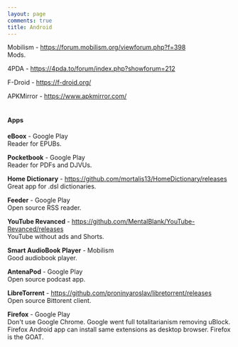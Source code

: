 ```yaml
---
layout: page
comments: true
title: Android
---
```


Mobilism - <https://forum.mobilism.org/viewforum.php?f=398><br>
Mods.

4PDA - <https://4pda.to/forum/index.php?showforum=212><br>

F-Droid - <https://f-droid.org/>

APKMirror - <https://www.apkmirror.com/>
<br><br>

#### Apps

**eBoox** - Google Play<br>
Reader for EPUBs.

**Pocketbook** - Google Play<br>
Reader for PDFs and DJVUs.

**Home Dictionary** - <https://github.com/mortalis13/HomeDictionary/releases><br>
Great app for .dsl dictionaries.

**Feeder** - Google Play<br>
Open source RSS reader.

**YouTube Revanced** - <https://github.com/MentalBlank/YouTube-Revanced/releases><br>
YouTube without ads and Shorts.

**Smart AudioBook Player** - Mobilism<br>
Good audiobook player.

**AntenaPod** - Google Play<br>
Open source podcast app.

**LibreTorrent** - <https://github.com/proninyaroslav/libretorrent/releases><br>
Open source Bittorent client.

**Firefox** - Google Play<br>
Don't use Google Chrome. Google went full totalitarianism removing uBlock. Firefox Android app can install same extensions as desktop browser. Firefox is the GOAT.